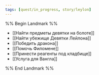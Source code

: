 ```yaml
---
tags: [quest/in_progress, story/leylon]
---
```


%% Begin Landmark %%
- [[Найти предметы девятки на болоте]]
- [[Найти убежище Девятки Лейлона]]
- [[Победить дракона]]
- [[Помочь Филомене]]
- [[Принести реагенты под кладбище]]
- [[Услуга для Вангла]]

%% End Landmark %%
